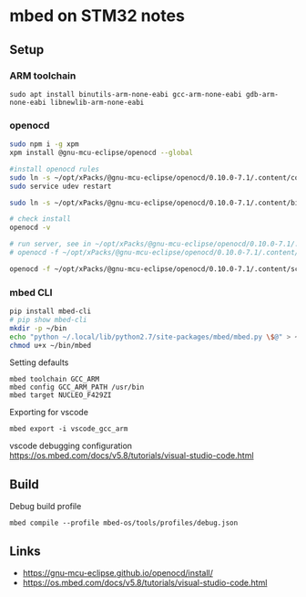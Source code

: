 # mbed on STM32 notes

## Setup

### ARM toolchain 

`sudo apt install binutils-arm-none-eabi gcc-arm-none-eabi gdb-arm-none-eabi libnewlib-arm-none-eabi`

### openocd 

```sh
sudo npm i -g xpm
xpm install @gnu-mcu-eclipse/openocd --global

#install openocd rules
sudo ln -s ~/opt/xPacks/@gnu-mcu-eclipse/openocd/0.10.0-7.1/.content/contrib/60-openocd.rules /etc/udev/rules.d/
sudo service udev restart

sudo ln -s ~/opt/xPacks/@gnu-mcu-eclipse/openocd/0.10.0-7.1/.content/bin/openocd /usr/bin/openocd

# check install
openocd -v

# run server, see in ~/opt/xPacks/@gnu-mcu-eclipse/openocd/0.10.0-7.1/.content/scripts/board to match yours eg
# openocd -f ~/opt/xPacks/@gnu-mcu-eclipse/openocd/0.10.0-7.1/.content/scripts/board/<name>.cfg

openocd -f ~/opt/xPacks/@gnu-mcu-eclipse/openocd/0.10.0-7.1/.content/scripts/board/stm32429i_eval_stlink.cfg

```

### mbed CLI

```sh
pip install mbed-cli
# pip show mbed-cli
mkdir -p ~/bin
echo "python ~/.local/lib/python2.7/site-packages/mbed/mbed.py \$@" > ~/bin/mbed
chmod u+x ~/bin/mbed
```

Setting defaults

```
mbed toolchain GCC_ARM
mbed config GCC_ARM_PATH /usr/bin
mbed target NUCLEO_F429ZI
```

Exporting for vscode

`mbed export -i vscode_gcc_arm`

vscode debugging configuration https://os.mbed.com/docs/v5.8/tutorials/visual-studio-code.html 

## Build

Debug build profile

```
mbed compile --profile mbed-os/tools/profiles/debug.json
```


## Links

- https://gnu-mcu-eclipse.github.io/openocd/install/
- https://os.mbed.com/docs/v5.8/tutorials/visual-studio-code.html 

